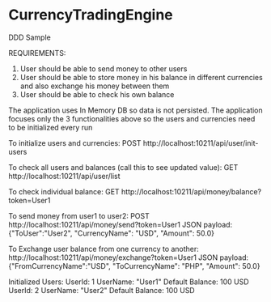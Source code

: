 # CurrencyTradingEngine
DDD Sample

REQUIREMENTS:
1. User should be able to send money to other users
2. User should be able to store money in his balance in different currencies and also exchange his money between them
3. User should be able to check his own balance

The application uses In Memory DB so data is not persisted. The application focuses only the 3 functionalities above so the users and currencies need to be initialized every run 

To initialize users and currencies:
POST http://localhost:10211/api/user/init-users

To check all users and balances (call this to see updated value):
GET http://localhost:10211/api/user/list

To check individual balance:
GET http://localhost:10211/api/money/balance?token=User1

To send money from user1 to user2:
POST http://localhost:10211/api/money/send?token=User1
JSON payload:{"ToUser":"User2", "CurrencyName": "USD", "Amount": 50.0}

To Exchange user balance from one currency to another:
http://localhost:10211/api/money/exchange?token=User1
JSON payload: {"FromCurrencyName":"USD", "ToCurrencyName": "PHP", "Amount": 50.0}

Initialized Users:
UserId: 1 UserName: "User1" Default Balance: 100 USD
UserId: 2 UserName: "User2" Default Balance: 100 USD
